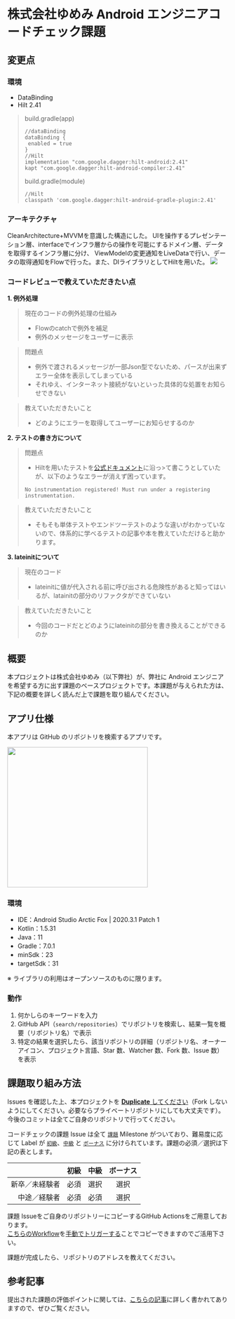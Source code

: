 # 株式会社ゆめみ Android エンジニアコードチェック課題

## 変更点

### 環境
- DataBinding
- Hilt 2.41

>build.gradle(app)
>``` 
>//dataBinding
>dataBinding {
>  enabled = true
>}     
>//Hilt
>implementation "com.google.dagger:hilt-android:2.41"
>kapt "com.google.dagger:hilt-android-compiler:2.41"
>```
>
>build.gradle(module)
>``` 
>//Hilt
>classpath 'com.google.dagger:hilt-android-gradle-plugin:2.41'
>```

### アーキテクチャ
CleanArchitecture+MVVMを意識した構造にした。
UIを操作するプレゼンテーション層、interfaceでインフラ層からの操作を可能にするドメイン層、データを取得するインフラ層に分け、
ViewModelの変更通知をLiveDataで行い、データの取得通知をFlowで行った。また、DIライブラリとしてHiltを用いた。
<img src="https://user-images.githubusercontent.com/83356340/167238818-29caec90-77eb-4875-ba6c-7c1d4bb743be.jpg">

### コードレビューで教えていただきたい点
**1. 例外処理**

> 現在のコードの例外処理の仕組み
> - Flowのcatchで例外を補足
> - 例外のメッセージをユーザーに表示

>問題点
> - 例外で渡されるメッセージが一部Json型でないため、パースが出来ずエラー全体を表示してしまっている
> - それゆえ、インターネット接続がないといった具体的な処置をお知らせできない

>教えていただきたいこと
> - どのようにエラーを取得してユーザーにお知らせするのか

**2. テストの書き方について**

>問題点
> - Hiltを用いたテストを[公式ドキュメント](https://developer.android.com/training/dependency-injection/hilt-testing?hl=ja)に沿っ>て書こうとしていたが、以下のようなエラーが消えず困っています。
 >``` 
> No instrumentation registered! Must run under a registering instrumentation.
 >```

>教えていただきたいこと
> - そもそも単体テストやエンドツーテストのような違いがわかっていないので、体系的に学べるテストの記事や本を教えていただけると助かります。

**3. lateinitについて**

>現在のコード
> - lateinitに値が代入される前に呼び出される危険性があると知ってはいるが、latainitの部分のリファクタができていない

>教えていただきたいこと
> - 今回のコードだとどのようにlateinitの部分を書き換えることができるのか

## 概要

本プロジェクトは株式会社ゆめみ（以下弊社）が、弊社に Android エンジニアを希望する方に出す課題のベースプロジェクトです。本課題が与えられた方は、下記の概要を詳しく読んだ上で課題を取り組んでください。

## アプリ仕様

本アプリは GitHub のリポジトリを検索するアプリです。

<img src="docs/app.gif" width="320">

### 環境

- IDE：Android Studio Arctic Fox | 2020.3.1 Patch 1
- Kotlin：1.5.31
- Java：11
- Gradle：7.0.1
- minSdk：23
- targetSdk：31

※ ライブラリの利用はオープンソースのものに限ります。

### 動作

1. 何かしらのキーワードを入力
2. GitHub API（`search/repositories`）でリポジトリを検索し、結果一覧を概要（リポジトリ名）で表示
3. 特定の結果を選択したら、該当リポジトリの詳細（リポジトリ名、オーナーアイコン、プロジェクト言語、Star 数、Watcher 数、Fork 数、Issue 数）を表示

## 課題取り組み方法

Issues を確認した上、本プロジェクトを [**Duplicate** してください](https://help.github.com/en/github/creating-cloning-and-archiving-repositories/duplicating-a-repository)（Fork しないようにしてください。必要ならプライベートリポジトリにしても大丈夫です）。今後のコミットは全てご自身のリポジトリで行ってください。

コードチェックの課題 Issue は全て [`課題`](https://github.com/yumemi-inc/android-engineer-codecheck/milestone/1) Milestone がついており、難易度に応じて Label が [`初級`](https://github.com/yumemi-inc/android-engineer-codecheck/issues?q=is%3Aopen+is%3Aissue+label%3A初級+milestone%3A課題)、[`中級`](https://github.com/yumemi-inc/android-engineer-codecheck/issues?q=is%3Aopen+is%3Aissue+label%3A中級+milestone%3A課題+) と [`ボーナス`](https://github.com/yumemi-inc/android-engineer-codecheck/issues?q=is%3Aopen+is%3Aissue+label%3Aボーナス+milestone%3A課題+) に分けられています。課題の必須／選択は下記の表とします。

|   | 初級 | 中級 | ボーナス
|--:|:--:|:--:|:--:|
| 新卒／未経験者 | 必須 | 選択 | 選択 |
| 中途／経験者 | 必須 | 必須 | 選択 |

課題 Issueをご自身のリポジトリーにコピーするGitHub Actionsをご用意しております。  
[こちらのWorkflow](./.github/workflows/copy-issues.yml)を[手動でトリガーする](https://docs.github.com/ja/actions/managing-workflow-runs/manually-running-a-workflow)ことでコピーできますのでご活用下さい。

課題が完成したら、リポジトリのアドレスを教えてください。

## 参考記事

提出された課題の評価ポイントに関しては、[こちらの記事](https://qiita.com/blendthink/items/aa70b8b3106fb4e3555f)に詳しく書かれてありますので、ぜひご覧ください。
